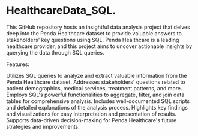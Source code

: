 # HealthcareData_SQL.
This GitHub repository hosts an insightful data analysis project that delves deep into the Penda Healthcare dataset to provide valuable answers to stakeholders' key questions using SQL. Penda Healthcare is a leading healthcare provider, and this project aims to uncover actionable insights by querying the data through SQL queries.


Features:

Utilizes SQL queries to analyze and extract valuable information from the Penda Healthcare dataset.
Addresses stakeholders' questions related to patient demographics, medical services, treatment patterns, and more.
Employs SQL's powerful functionalities to aggregate, filter, and join data tables for comprehensive analysis.
Includes well-documented SQL scripts and detailed explanations of the analysis process.
Highlights key findings and visualizations for easy interpretation and presentation of results.
Supports data-driven decision-making for Penda Healthcare's future strategies and improvements.
